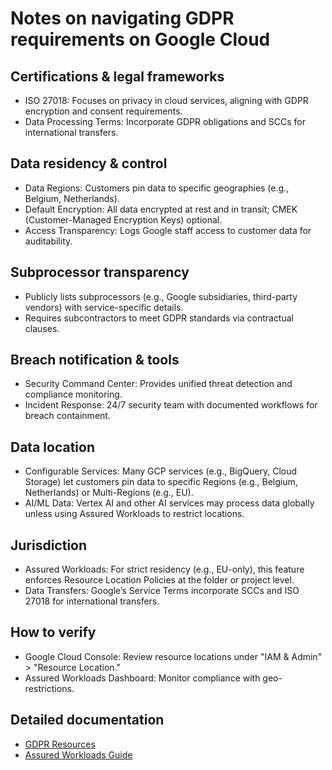 # Notes on navigating GDPR requirements on Google Cloud

## Certifications & legal frameworks 

- ISO 27018: Focuses on privacy in cloud services, aligning with GDPR encryption and consent requirements.  
- Data Processing Terms: Incorporate GDPR obligations and SCCs for international transfers.  

## Data residency & control

- Data Regions: Customers pin data to specific geographies (e.g., Belgium, Netherlands).  
- Default Encryption: All data encrypted at rest and in transit; CMEK (Customer-Managed Encryption Keys) optional.  
- Access Transparency: Logs Google staff access to customer data for auditability.  

## Subprocessor transparency

- Publicly lists subprocessors (e.g., Google subsidiaries, third-party vendors) with service-specific details.  
- Requires subcontractors to meet GDPR standards via contractual clauses.  

## Breach notification & tools

- Security Command Center: Provides unified threat detection and compliance monitoring.  
- Incident Response: 24/7 security team with documented workflows for breach containment.  

## Data location

- Configurable Services: Many GCP services (e.g., BigQuery, Cloud Storage) let customers pin data to specific Regions (e.g., Belgium, Netherlands) or Multi-Regions (e.g., EU).  
- AI/ML Data: Vertex AI and other AI services may process data globally unless using Assured Workloads to restrict locations.  

## Jurisdiction

- Assured Workloads: For strict residency (e.g., EU-only), this feature enforces Resource Location Policies at the folder or project level.  
- Data Transfers: Google’s Service Terms incorporate SCCs and ISO 27018 for international transfers.  

## How to verify

- Google Cloud Console: Review resource locations under "IAM & Admin" > "Resource Location."  
- Assured Workloads Dashboard: Monitor compliance with geo-restrictions.

## Detailed documentation
 
- [GDPR Resources](https://cloud.google.com/privacy/gdpr)
- [Assured Workloads Guide](https://cloud.google.com/assured-workloads/docs/data-residency)
